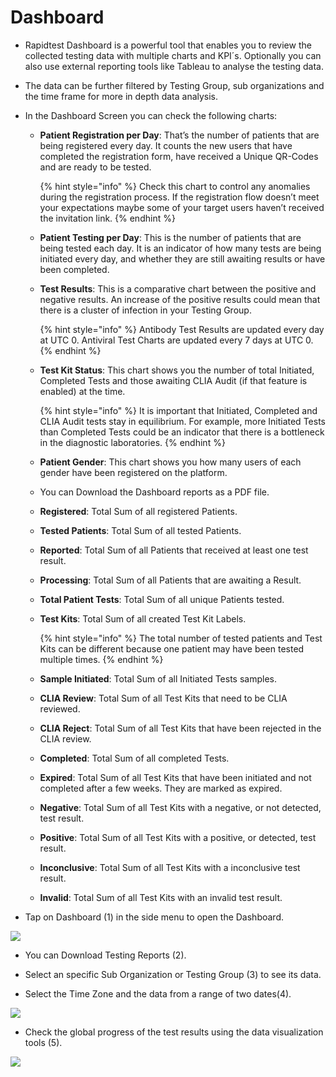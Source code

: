 # Dashboard

- Rapidtest Dashboard is a powerful tool that enables you to review the collected testing data with multiple charts and KPI´s. Optionally you can also use 
  external reporting tools like Tableau to analyse the testing data. 

- The data can be further filtered by Testing Group, sub organizations and the time frame for more in depth data analysis.

- In the Dashboard Screen you can check the following charts: 
	
  - **Patient Registration per Day**: That’s the number of patients that are being registered every day. It counts the new users that have completed the 
      registration form, have received a Unique QR-Codes and are ready to be tested.

   	 {% hint style="info" %} Check this chart to control any anomalies during the registration process. If the registration flow doesn’t meet your expectations 
   	 maybe some of your target users haven’t received the invitation link. {% endhint %}

  - **Patient Testing per Day**: This is the number of patients that are being tested each day. It is an indicator of how many tests are being initiated every 
      day, and whether they are still awaiting results or have been completed.

  - **Test Results**: This is a comparative chart between the positive and negative results. An increase of the positive results could mean that there is a cluster
    of infection in your Testing Group.
  
   	{% hint style="info" %} Antibody Test Results are updated every day at UTC 0. Antiviral Test Charts are updated every 7 days at UTC 0. {% endhint %}
    
  - **Test Kit Status**: This chart shows you the number of total Initiated, Completed Tests and those awaiting CLIA Audit (if that feature is enabled) at the time.
   
   	{% hint style="info" %} It is important that Initiated, Completed and CLIA Audit tests stay in equilibrium. For example, more Initiated Tests than
	  Completed Tests could be an indicator that there is a bottleneck in the diagnostic laboratories. {% endhint %}

   - **Patient Gender**: This chart shows you how many users of each gender have been registered on the platform.

   - You can Download the Dashboard reports as a PDF file.
    
   - **Registered**: Total Sum of all registered Patients.

   - **Tested Patients**: Total Sum of all tested Patients.
    
   - **Reported**: Total Sum of all Patients that received at least one test result.
    
   - **Processing**: Total Sum of all Patients that are awaiting a Result.
    
   - **Total Patient Tests**: Total Sum of all unique Patients tested.
    
   - **Test Kits**: Total Sum of all created Test Kit Labels.
   
    	{% hint style="info" %} The total number of tested patients and Test Kits can be different because one patient may have been tested multiple times. {%
	endhint %}
    
   - **Sample Initiated**: Total Sum of all Initiated Tests samples.
    
   - **CLIA Review**: Total Sum of all Test Kits that need to be CLIA reviewed.
    
   - **CLIA Reject**: Total Sum of all Test Kits that have been rejected in the CLIA review.
    
   - **Completed**: Total Sum of all completed Tests.
    
   - **Expired**: Total Sum of all Test Kits that have been initiated and not completed after a few weeks. They are marked as expired.
    
   - **Negative**: Total Sum of all Test Kits with a negative, or not detected, test result.
    
   - **Positive**: Total Sum of all Test Kits with a positive, or detected, test result.
    
   - **Inconclusive**: Total Sum of all Test Kits with a inconclusive test result.
    
   - **Invalid**: Total Sum of all Test Kits with an invalid test result.

- Tap on Dashboard (1) in the side menu to open the Dashboard.

![](https://user-images.githubusercontent.com/105650529/170533701-e5334202-ad60-4e4b-9415-961826f4258d.jpg)

- You can Download Testing Reports (2).

- Select an specific Sub Organization or Testing Group (3) to see its data.

- Select the Time Zone and the data from a range of two dates(4). 

![](https://user-images.githubusercontent.com/105650529/170533713-d2d0426b-a0eb-49a6-8c08-01a706db3eaa.jpg)

- Check the global progress of the test results using the data visualization tools (5).

![](https://user-images.githubusercontent.com/105650529/170533728-dfd70eed-76ab-440b-acc5-91beccee27b9.jpg)



